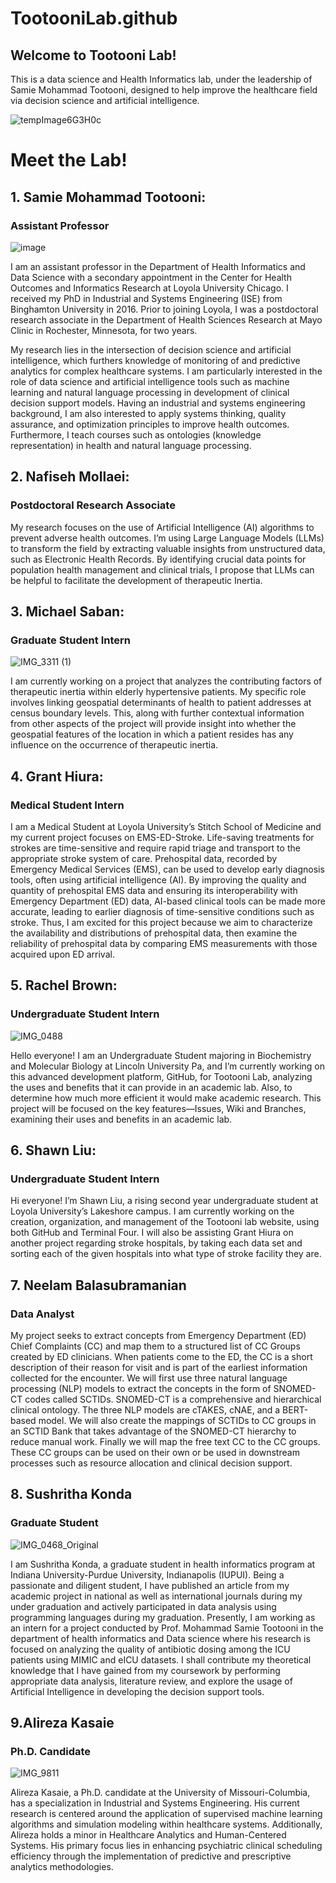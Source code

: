 # TootooniLab.github
## Welcome to Tootooni Lab! 


This is a data science and Health Informatics lab, under the leadership of Samie Mohammad Tootooni, designed to help improve the healthcare field via decision science and artificial intelligence. 


![tempImage6G3H0c](https://github.com/TootooniLab/TootooniLab.github/assets/136485825/2008e8cc-3fea-497d-9e32-98ef7c7f3843)


# Meet the Lab!

## 1. Samie Mohammad Tootooni:
### Assistant Professor

[
](https://www.luc.edu/media/lucedu/parkinson/headshots/2021/mtootooni.jpg)

![image](https://github.com/TootooniLab/TootooniLab.github/assets/136485825/5905b215-2140-4a67-b170-2547e99ba712)

I am an assistant professor in the Department of Health Informatics and Data Science with a secondary appointment in the Center for Health Outcomes and Informatics Research at Loyola University Chicago. I received my PhD in Industrial and Systems Engineering (ISE) from Binghamton University in 2016. Prior to joining Loyola, I was a postdoctoral research associate in the Department of Health Sciences Research at Mayo Clinic in Rochester, Minnesota, for two years.

My research lies in the intersection of decision science and artificial intelligence, which furthers knowledge of monitoring of and predictive analytics for complex healthcare systems. I am particularly interested in the role of data science and artificial intelligence tools such as machine learning and natural language processing in development of clinical decision support models. Having an industrial and systems engineering background, I am also interested to apply systems thinking, quality assurance, and optimization principles to improve health outcomes. Furthermore, I teach courses such as ontologies (knowledge representation) in health and natural language processing.


## 2. Nafiseh Mollaei:
### Postdoctoral Research Associate 

 My research focuses on the use of Artificial Intelligence (AI) algorithms to prevent adverse health outcomes. I’m using Large Language Models (LLMs) to transform the field by extracting valuable insights from unstructured data, such as Electronic Health Records. By identifying crucial data points for population health management and clinical trials, I propose that LLMs can be helpful to facilitate the development of therapeutic Inertia.

## 3. Michael Saban:
### Graduate Student Intern

![IMG_3311 (1)](https://github.com/TootooniLab/TootooniLab.github/assets/136485825/3774d0c9-4f88-45ad-ba29-262d326c7287)


I am currently working on a project that analyzes the contributing factors of therapeutic inertia within elderly hypertensive patients. My specific role involves linking geospatial determinants of health to patient addresses at census boundary levels. This, along with further contextual information from other aspects of the project will provide insight into whether the geospatial features of the location in which a patient resides has any influence on the occurrence of therapeutic inertia.

## 4. Grant Hiura: 
### Medical Student Intern

 I am a Medical Student at Loyola University’s Stitch School of Medicine and my current project focuses on EMS-ED-Stroke. Life-saving treatments for strokes are time-sensitive and require rapid triage and transport to the appropriate stroke system of care. Prehospital data, recorded by Emergency Medical Services (EMS), can be used to develop early diagnosis tools, often using artificial intelligence (AI). By improving the quality and quantity of prehospital EMS data and ensuring its interoperability with Emergency Department (ED) data, AI-based clinical tools can be made more accurate, leading to earlier diagnosis of time-sensitive conditions such as stroke. Thus, I am excited for this project because we aim to characterize the availability and distributions of prehospital data, then examine the reliability of prehospital data by comparing EMS measurements with those acquired upon ED arrival.

## 5. Rachel Brown:
### Undergraduate Student Intern 

![IMG_0488](https://github.com/TootooniLab/TootooniLab.github/assets/136485825/ceed664d-41a6-40b5-8428-dc867c6735d9)



Hello everyone! I am an Undergraduate Student majoring in Biochemistry and Molecular Biology at Lincoln University Pa, and I’m currently working on this advanced development platform, GitHub, for Tootooni Lab, analyzing the uses and benefits that it can provide in an academic lab. Also, to determine how much more efficient it would make academic research. This project will be focused on the key features—Issues, Wiki and Branches, examining their uses and benefits in an academic lab. 

## 6. Shawn Liu:
### Undergraduate Student Intern

Hi everyone! I’m Shawn Liu, a rising second year undergraduate student at Loyola University’s Lakeshore campus.  I am currently working on the creation, organization, and management of the Tootooni lab website, using both GitHub and Terminal Four. I will also be assisting Grant Hiura on another project regarding stroke hospitals, by taking each data set and sorting each of the given hospitals into what type of stroke facility they are.

## 7. Neelam Balasubramanian 
### Data Analyst

My  project seeks to extract concepts from Emergency Department (ED) Chief Complaints (CC) and map them to a structured list of CC Groups created by ED clinicians. When patients come to the ED, the CC is a short description of their reason for visit and is part of the earliest information collected for the encounter. We will first use three natural language processing (NLP) models to extract the concepts in the form of SNOMED-CT codes called SCTIDs. SNOMED-CT is a comprehensive and hierarchical clinical ontology. The three NLP models are cTAKES, cNAE, and a BERT-based model. We will also create the mappings of SCTIDs to CC groups in an SCTID Bank that takes advantage of the SNOMED-CT hierarchy to reduce manual work. Finally we will map the free text CC to the CC groups. These CC groups can be used on their own or be used in downstream processes such as resource allocation and clinical decision support.


## 8. Sushritha Konda
### Graduate Student 

![IMG_0468_Original](https://github.com/TootooniLab/TootooniLab.github/assets/136485825/4f3afb25-16da-41a8-8112-68252cc8d1db)


I am Sushritha Konda, a graduate student in health informatics program at Indiana University-Purdue University, Indianapolis (IUPUI). Being a passionate and diligent student, I have published an article from my academic project in national as well as international journals during my under graduation and actively participated in data analysis using programming languages during my graduation. Presently, I am working as an intern for a project conducted by Prof. Mohammad Samie Tootooni in the department of health informatics and Data science where his research is focused on analyzing the quality of antibiotic dosing among the ICU patients using MIMIC and eICU datasets. I shall contribute my theoretical knowledge that I have gained from my coursework by performing appropriate data analysis, literature review, and explore the usage of Artificial Intelligence in developing the decision support tools.


## 9.Alireza Kasaie
### Ph.D. Candidate

![IMG_9811](https://github.com/TootooniLab/TootooniLab.github/assets/136485825/20e969c2-bf62-4152-a1a1-c65031ab22ff)


Alireza Kasaie, a Ph.D. candidate at the University of Missouri-Columbia, has a specialization in Industrial and Systems Engineering. His current research is centered around the application of supervised machine learning algorithms and simulation modeling within healthcare systems. Additionally, Alireza holds a minor in Healthcare Analytics and Human-Centered Systems. His primary focus lies in enhancing psychiatric clinical scheduling efficiency through the implementation of predictive and prescriptive analytics methodologies.
